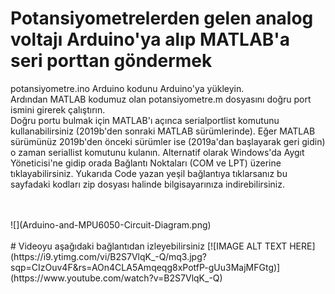 # Potansiyometrelerden gelen analog voltajı Arduino'ya alıp MATLAB'a seri porttan göndermek
<p> potansiyometre.ino Arduino kodunu Arduino'ya yükleyin.<br> 
Ardından MATLAB kodumuz olan potansiyometre.m dosyasını doğru port ismini girerek çalıştırın.<br> 
Doğru portu bulmak için MATLAB'ı açınca serialportlist komutunu kullanabilirsiniz (2019b'den sonraki MATLAB sürümlerinde). 
Eğer MATLAB sürümünüz 2019b'den önceki sürümler ise (2019a'dan başlayarak geri gidin) o zaman seriallist komutunu kulanın.
Alternatif olarak Windows'da Aygıt Yöneticisi'ne gidip orada Bağlantı Noktaları (COM ve LPT) üzerine tıklayabilirsiniz. 
Yukarıda Code yazan yeşil bağlantıya tıklarsanız bu sayfadaki kodları zip dosyası halinde bilgisayarınıza indirebilirsiniz. </p> </br></br>
![](Arduino-and-MPU6050-Circuit-Diagram.png) </br></br>
# Videoyu aşağıdaki bağlantıdan izleyebilirsiniz 
[![IMAGE ALT TEXT HERE](https://i9.ytimg.com/vi/B2S7VlqK_-Q/mq3.jpg?sqp=CIzOuv4F&rs=AOn4CLA5Amqeqg8xPotfP-gUu3MajMFGtg)](https://www.youtube.com/watch?v=B2S7VlqK_-Q)</br></br>
